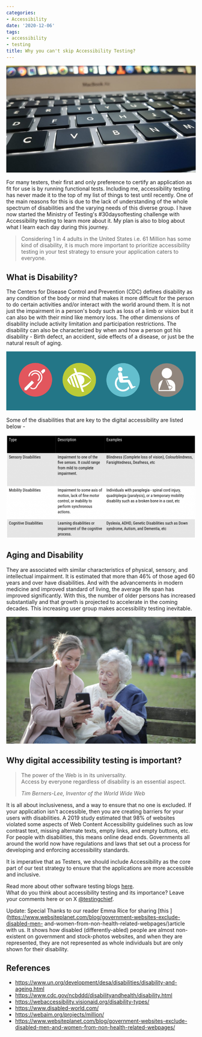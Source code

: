 ```yaml
---
categories:
- Accessibility
date: '2020-12-06'
tags:
- accessibility
- testing
title: Why you can't skip Accessibility Testing?
---
```


![](./assets/img/posts/pexels-iliescu-victor-306198-1024x576.jpg)

For many testers, their first and only preference to certify an application as
fit for use is by running functional tests. Including me, accessibility
testing has never made it to the top of my list of things to test until
recently. One of the main reasons for this is due to the lack of understanding
of the whole spectrum of disabilities and the varying needs of this diverse
group. I have now started the Ministry of Testing's #30daysoftesting challenge
with Accessibility testing to learn more about it. My plan is also to blog
about what I learn each day during this journey.

> Considering 1 in 4 adults in the United States i.e. 61 Million has some kind
> of disability, it is much more important to prioritize accessibility testing
> in your test strategy to ensure your application caters to everyone.

## **What is Disability?**

The Centers for Disease Control and Prevention (CDC) defines disability as any
condition of the body or mind that makes it more difficult for the person to
do certain activities and/or interact with the world around them. It is not
just the impairment in a person's body such as loss of a limb or vision but it
can also be with their mind like memory loss. The other dimensions of
disability include activity limitation and participation restrictions. The
disability can also be characterized by when and how a person got his
disability - Birth defect, an accident, side effects of a disease, or just be
the natural result of aging.

![](./assets/img/posts/accessibility-icons.png)

Some of the disabilities that are key to the digital accessibility are listed
below -

![](./assets/img/posts/Diabilities-2020-12-06-09.29.06-1024x557.png)

## **Aging and Disability**

They are associated with similar characteristics of physical, sensory, and
intellectual impairment. It is estimated that more than 46% of those aged 60
years and over have disabilities. And with the advancements in modern medicine
and improved standard of living, the average life span has improved
significantly. With this, the number of older persons has increased
substantially and that growth is projected to accelerate in the coming
decades. This increasing user group makes accessibility testing inevitable.

![](./assets/img/posts/pexels-andrea-piacquadio-3791664-1024x683.jpg)

## **Why digital accessibility testing is important?**

> The power of the Web is in its universality.  
> Access by everyone regardless of disability is an essential aspect.
>
> _Tim Berners-Lee, Inventor of the World Wide Web_

It is all about inclusiveness, and a way to ensure that no one is excluded. If
your application isn't accessible, then you are creating barriers for your
users with disabilities. A 2019 study estimated that 98% of websites violated
some aspects of Web Content Accessibility guidelines such as low contrast
text, missing alternate texts, empty links, and empty buttons, etc. For people
with disabilities, this means online dead ends. Governments all around the
world now have regulations and laws that set out a process for developing and
enforcing accessibility standards.

It is imperative that as Testers, we should include Accessibility as the core
part of our test strategy to ensure that the applications are more accessible
and inclusive.  
  
  
Read more about other software testing blogs
[here](https://skthetester.github.io/).  
What do you think about accessibility testing and its importance? Leave your
comments here or on X [@testingchief](https://x.com/testingchief).

Update: Special Thanks to our reader Emma Rice for sharing [this
](https://www.websiteplanet.com/blog/government-websites-exclude-disabled-men-
and-women-from-non-health-related-webpages/)article with us. It shows how
disabled (differently-abled) people are almost non-existent on government and
stock-photos websites, and when they are represented, they are not represented
as whole individuals but are only shown for their disability.

## References

  * <https://www.un.org/development/desa/disabilities/disability-and-ageing.html>
  * <https://www.cdc.gov/ncbddd/disabilityandhealth/disability.html>
  * <https://webaccessibility.visionaid.org/disability-types/>
  * <https://www.disabled-world.com/>
  * <https://webaim.org/projects/million/>
  * [https://www.websiteplanet.com/blog/government-websites-exclude-disabled-men-and-women-from-non-health-related-webpages/ ](https://www.websiteplanet.com/blog/government-websites-exclude-disabled-men-and-women-from-non-health-related-webpages/)